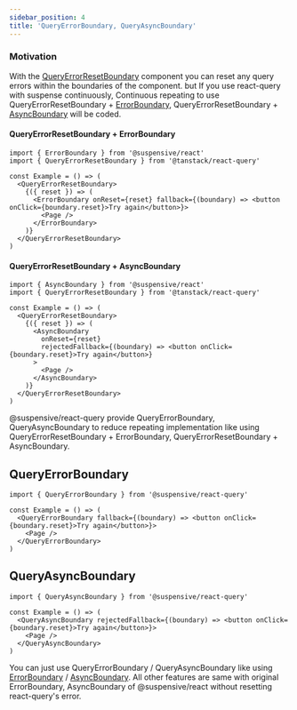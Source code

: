```yaml
---
sidebar_position: 4
title: 'QueryErrorBoundary, QueryAsyncBoundary'
---
```


### Motivation

With the [QueryErrorResetBoundary](https://tanstack.com/query/v4/docs/reference/QueryErrorResetBoundary) component you can reset any query errors within the boundaries of the component. but If you use react-query with suspense continuously, Continuous repeating to use QueryErrorResetBoundary + [ErrorBoundary](https://docs.suspensive.org/docs/reference/ErrorBoundary), QueryErrorResetBoundary + [AsyncBoundary](https://docs.suspensive.org/docs/reference/AsyncBoundary) will be coded.

#### QueryErrorResetBoundary + ErrorBoundary

```tsx
import { ErrorBoundary } from '@suspensive/react'
import { QueryErrorResetBoundary } from '@tanstack/react-query'

const Example = () => (
  <QueryErrorResetBoundary>
    {({ reset }) => (
      <ErrorBoundary onReset={reset} fallback={(boundary) => <button onClick={boundary.reset}>Try again</button>}>
        <Page />
      </ErrorBoundary>
    )}
  </QueryErrorResetBoundary>
)
```

#### QueryErrorResetBoundary + AsyncBoundary

```tsx
import { AsyncBoundary } from '@suspensive/react'
import { QueryErrorResetBoundary } from '@tanstack/react-query'

const Example = () => (
  <QueryErrorResetBoundary>
    {({ reset }) => (
      <AsyncBoundary
        onReset={reset}
        rejectedFallback={(boundary) => <button onClick={boundary.reset}>Try again</button>}
      >
        <Page />
      </AsyncBoundary>
    )}
  </QueryErrorResetBoundary>
)
```

@suspensive/react-query provide QueryErrorBoundary, QueryAsyncBoundary to reduce repeating implementation like using QueryErrorResetBoundary + ErrorBoundary, QueryErrorResetBoundary + AsyncBoundary.

## QueryErrorBoundary

```tsx
import { QueryErrorBoundary } from '@suspensive/react-query'

const Example = () => (
  <QueryErrorBoundary fallback={(boundary) => <button onClick={boundary.reset}>Try again</button>}>
    <Page />
  </QueryErrorBoundary>
)
```

## QueryAsyncBoundary

```tsx
import { QueryAsyncBoundary } from '@suspensive/react-query'

const Example = () => (
  <QueryAsyncBoundary rejectedFallback={(boundary) => <button onClick={boundary.reset}>Try again</button>}>
    <Page />
  </QueryAsyncBoundary>
)
```

You can just use QueryErrorBoundary / QueryAsyncBoundary like using [ErrorBoundary](https://docs.suspensive.org/docs/reference/ErrorBoundary) / [AsyncBoundary](https://docs.suspensive.org/docs/reference/AsyncBoundary). All other features are same with original ErrorBoundary, AsyncBoundary of @suspensive/react without resetting react-query's error.
